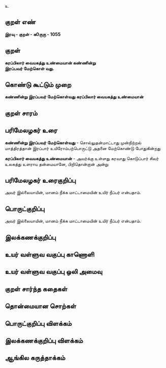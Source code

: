 உ

## குறள் எண் 

**இரவு - குறள் - க0ருரு - 1055**

## குறள் 

**கரப்பிலார் வையகத்து உண்மையான் கண்ணின்று  
இரப்பவர் மேற்கொள் வது.** 

## கொண்டு கூட்டும் முறை

**கண்ணின்று இரப்பவர் மேற்கொள்வது கரப்பிலார் வையகத்து உண்மையான்** 

## குறள் சாரம் 


## பரிமேலழகர் உரை

**கண்ணின்று இரப்பவர் மேற்கொள்வது** - சொல்லுதன்மாட்டாது முன்நிற்றல் மாத்திரத்தான் இரப்பார் உயிரோம்பற்பொருட்டு அதனை மேற்கொண்டு போதுகின்றது 

**கரப்பிலார் வையகத்து உண்மையான்** - அவர்க்கு உள்ளது கரவாது கொடுப்பார் சிலர் உலகத்து உளராய தன்மையானே, பிறிதொன்றான் அன்று

## பரிமேலழகர் உரைகுறிப்பு   

அவர் இல்லையாயின், மானம் நீக்க மாட்டாமையின் உயிர் நீப்பர் என்பதாம்.

## பொருட்குறிப்பு 

அவர் இல்லையாயின், மானம் நீக்க மாட்டாமையின் உயிர் நீப்பர் என்பதாம்.

## இலக்கணக்குறிப்பு  


## உயர் வள்ளுவ வகுப்பு காணொளி


## உயர் வள்ளுவ வகுப்பு ஒலி அமைவு 

 
## குறள் சார்ந்த கதைகள் 


## தொன்மையான சொற்கள்


## பொருட்குறிப்பு விளக்கம்


## இலக்கணக்குறிப்பு விளக்கம்


## ஆங்கில கருத்தாக்கம் 



